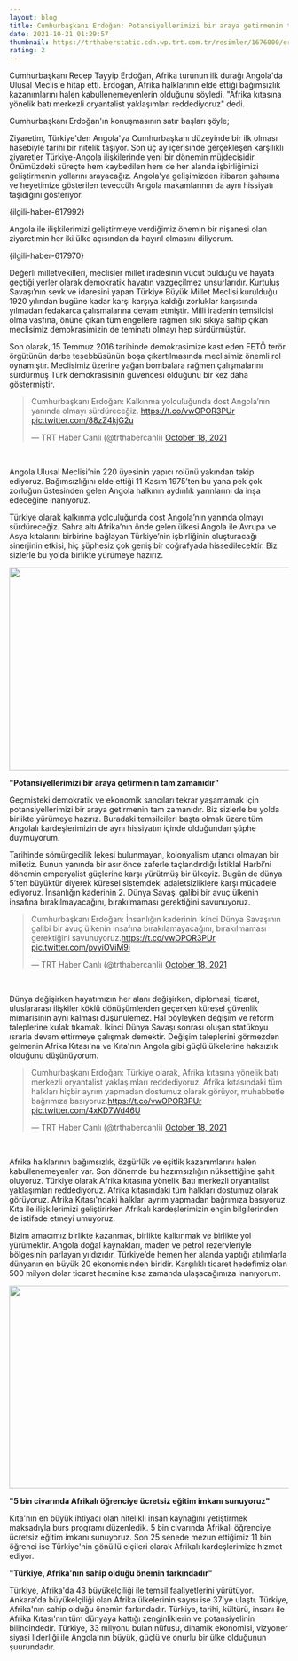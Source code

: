 ```yaml
--- 
layout: blog
title: Cumhurbaşkanı Erdoğan: Potansiyellerimizi bir araya getirmenin tam zamanıdır
date: 2021-10-21 01:29:57
thumbnail: https://trthaberstatic.cdn.wp.trt.com.tr/resimler/1676000/erdogan-aa-1676858.jpg
rating: 2
---
```

<p>
	Cumhurbaşkanı Recep Tayyip Erdoğan, Afrika turunun ilk durağı Angola'da Ulusal Meclis'e hitap etti. Erdoğan, Afrika halklarının elde ettiği bağımsızlık kazanımlarını halen kabullenemeyenlerin olduğunu söyledi. "Afrika kıtasına yönelik batı merkezli oryantalist yaklaşımları reddediyoruz" dedi.</p>
<p>
	Cumhurbaşkanı Erdoğan'ın konuşmasının satır başları şöyle;</p>
<p>
	Ziyaretim, Türkiye'den Angola'ya Cumhurbaşkanı düzeyinde bir ilk olması hasebiyle tarihi bir nitelik taşıyor. Son üç ay içerisinde gerçekleşen karşılıklı ziyaretler Türkiye-Angola ilişkilerinde yeni bir dönemin müjdecisidir. Önümüzdeki süreçte hem kaybedilen hem de her alanda işbirliğimizi geliştirmenin yollarını arayacağız. Angola'ya gelişimizden itibaren şahsıma ve heyetimize gösterilen teveccüh Angola makamlarının da aynı hissiyatı taşıdığını gösteriyor.</p>
<p>
	{ilgili-haber-617992}</p>
<p>
	Angola ile ilişkilerimizi geliştirmeye verdiğimiz önemin bir nişanesi olan ziyaretimin her iki ülke açısından da hayırıl olmasını diliyorum.</p>
<p>
	{ilgili-haber-617970}</p>
<p>
	Değerli milletvekilleri, meclisler millet iradesinin vücut bulduğu ve hayata geçtiği yerler olarak demokratik hayatın vazgeçilmez unsurlarıdır. Kurtuluş Savaşı’nın sevk ve idaresini yapan Türkiye Büyük Millet Meclisi kurulduğu 1920 yılından bugüne kadar karşı karşıya kaldığı zorluklar karşısında yılmadan fedakarca çalışmalarına devam etmiştir. Milli iradenin temsilcisi olma vasfına, önüne çıkan tüm engellere rağmen sıkı sıkıya sahip çıkan meclisimiz demokrasimizin de teminatı olmayı hep sürdürmüştür.</p>
<p>
	Son olarak, 15 Temmuz 2016 tarihinde demokrasimize kast eden FETÖ terör örgütünün darbe teşebbüsünün boşa çıkartılmasında meclisimiz önemli rol oynamıştır. Meclisimiz üzerine yağan bombalara rağmen çalışmalarını sürdürmüş Türk demokrasisinin güvencesi olduğunu bir kez daha göstermiştir.</p>
<blockquote class="twitter-tweet">
	<p dir="ltr" lang="tr">
		Cumhurbaşkanı Erdoğan: Kalkınma yolculuğunda dost Angola’nın yanında olmayı sürdüreceğiz. <a href="https://t.co/vwOPOR3PUr">https://t.co/vwOPOR3PUr</a> <a href="https://t.co/88zZ4kjG2u">pic.twitter.com/88zZ4kjG2u</a></p>
	— TRT Haber Canlı (@trthabercanli) <a href="https://twitter.com/trthabercanli/status/1450098121317433356?ref_src=twsrc%5Etfw">October 18, 2021</a></blockquote>
<script async src="https://platform.twitter.com/widgets.js" charset="utf-8"></script><p>
	 </p>
<p>
	Angola Ulusal Meclisi’nin 220 üyesinin yapıcı rolünü yakından takip ediyoruz. Bağımsızlığını elde ettiği 11 Kasım 1975’ten bu yana pek çok zorluğun üstesinden gelen Angola halkının aydınlık yarınlarını da inşa edeceğine inanıyoruz.</p>
<p>
	Türkiye olarak kalkınma yolculuğunda dost Angola’nın yanında olmayı sürdüreceğiz. Sahra altı Afrika’nın önde gelen ülkesi Angola ile Avrupa ve Asya kıtalarını birbirine bağlayan Türkiye’nin işbirliğinin oluşturacağı sinerjinin etkisi, hiç şüphesiz çok geniş bir coğrafyada hissedilecektir. Biz sizlerle bu yolda birlikte yürümeye hazırız.</p>
<p>
	<img alt="" src="dosyalar/images/aa_picture_20211018_25868564.jpg" style="width: 650px; height: 366px;" /></p>
<p>
	<strong>"Potansiyellerimizi bir araya getirmenin tam zamanıdır"</strong></p>
<p>
	Geçmişteki demokratik ve ekonomik sancıları tekrar yaşamamak için potansiyellerimizi bir araya getirmenin tam zamanıdır. Biz sizlerle bu yolda birlikte yürümeye hazırız. Buradaki temsilcileri başta olmak üzere tüm Angolalı kardeşlerimizin de aynı hissiyatın içinde olduğundan şüphe duymuyorum.</p>
<p>
	Tarihinde sömürgecilik lekesi bulunmayan, kolonyalism utancı olmayan bir milletiz. Bunun yanında bir asır önce zaferle taçlandırdığı İstiklal Harbi’ni dönemin emperyalist güçlerine karşı yürütmüş bir ülkeyiz. Bugün de dünya 5’ten büyüktür diyerek küresel sistemdeki adaletsizliklere karşı mücadele ediyoruz. İnsanlığın kaderinin 2. Dünya Savaşı galibi bir avuç ülkenin insafına bırakılmayacağını, bırakılmaması gerektiğini savunuyoruz.</p>
<blockquote class="twitter-tweet">
	<p dir="ltr" lang="tr">
		Cumhurbaşkanı Erdoğan: İnsanlığın kaderinin İkinci Dünya Savaşının galibi bir avuç ülkenin insafına bırakılamayacağını, bırakılmaması gerektiğini savunuyoruz.<a href="https://t.co/vwOPOR3PUr">https://t.co/vwOPOR3PUr</a> <a href="https://t.co/pvyiOViM9i">pic.twitter.com/pvyiOViM9i</a></p>
	— TRT Haber Canlı (@trthabercanli) <a href="https://twitter.com/trthabercanli/status/1450098841622040581?ref_src=twsrc%5Etfw">October 18, 2021</a></blockquote>
<script async src="https://platform.twitter.com/widgets.js" charset="utf-8"></script><p>
	 </p>
<p>
	Dünya değişirken hayatımızın her alanı değişirken, diplomasi, ticaret, uluslararası ilişkiler köklü dönüşümlerden geçerken küresel güvenlik mimarisinin aynı kalması düşünülemez. Hal böyleyken değişim ve reform taleplerine kulak tıkamak. İkinci Dünya Savaşı sonrası oluşan statükoyu ısrarla devam ettirmeye çalışmak demektir. Değişim taleplerini görmezden gelmenin Afrika Kıtası'na ve Kıta'nın Angola gibi güçlü ülkelerine haksızlık olduğunu düşünüyorum.</p>
<blockquote class="twitter-tweet">
	<p dir="ltr" lang="tr">
		Cumhurbaşkanı Erdoğan: Türkiye olarak, Afrika kıtasına yönelik batı merkezli oryantalist yaklaşımları reddediyoruz. Afrika kıtasındaki tüm halkları hiçbir ayrım yapmadan dostumuz olarak görüyor, muhabbetle bağrımıza basıyoruz.<a href="https://t.co/vwOPOR3PUr">https://t.co/vwOPOR3PUr</a> <a href="https://t.co/4xKD7Wd46U">pic.twitter.com/4xKD7Wd46U</a></p>
	— TRT Haber Canlı (@trthabercanli) <a href="https://twitter.com/trthabercanli/status/1450099648023105542?ref_src=twsrc%5Etfw">October 18, 2021</a></blockquote>
<script async src="https://platform.twitter.com/widgets.js" charset="utf-8"></script><p>
	 </p>
<p>
	Afrika halklarının bağımsızlık, özgürlük ve eşitlik kazanımlarını halen kabullenemeyenler var. Son dönemde bu hazımsızlığın nüksettiğine şahit oluyoruz. Türkiye olarak Afrika kıtasına yönelik Batı merkezli oryantalist yaklaşımları reddediyoruz. Afrika kıtasındaki tüm halkları dostumuz olarak görüyoruz. Afrika Kıtası'ndaki halkları ayrım yapmadan bağrımıza basıyoruz. Kıta ile ilişkilerimizi geliştirirken Afrikalı kardeşlerimizin engin bilgilerinden de istifade etmeyi umuyoruz.</p>
<p>
	Bizim amacımız birlikte kazanmak, birlikte kalkınmak ve birlikte yol yürümektir. Angola doğal kaynakları, maden ve petrol rezervleriyle bölgesinin parlayan yıldızıdır. Türkiye’de hemen her alanda yaptığı atılımlarla dünyanın en büyük 20 ekonomisinden biridir. Karşılıklı ticaret hedefimiz olan 500 milyon dolar ticaret hacmine kısa zamanda ulaşacağımıza inanıyorum.</p>
<p>
	<img alt="" src="dosyalar/images/aa_picture_20211018_25868566.jpg" style="width: 650px; height: 366px;" /></p>
<p>
	<strong>"5 bin civarında Afrikalı öğrenciye ücretsiz eğitim imkanı sunuyoruz"</strong></p>
<p>
	Kıta'nın en büyük ihtiyacı olan nitelikli insan kaynağını yetiştirmek maksadıyla burs programı düzenledik. 5 bin civarında Afrikalı öğrenciye ücretsiz eğitim imkanı sunuyoruz. Son 25 senede mezun ettiğimiz 11 bin öğrenci ise Türkiye'nin gönüllü elçileri olarak Afrikalı kardeşlerimize hizmet ediyor.</p>
<p>
	<strong>"Türkiye, Afrika'nın sahip olduğu önemin farkındadır"</strong></p>
<p>
	Türkiye, Afrika'da 43 büyükelçiliği ile temsil faaliyetlerini yürütüyor. Ankara'da büyükelçiliği olan Afrika ülkelerinin sayısı ise 37'ye ulaştı. Türkiye, Afrika'nın sahip olduğu önemin farkındadır. Türkiye, tarihi, kültürü, insanı ile Afrika Kıtası'nın tüm dünyaya kattığı zenginliklerin ve potansiyelinin bilincindedir. Türkiye, 33 milyonu bulan nüfusu, dinamik ekonomisi, vizyoner siyasi liderliği ile Angola'nın büyük, güçlü ve onurlu bir ülke olduğunun şuurundadır.</p>
